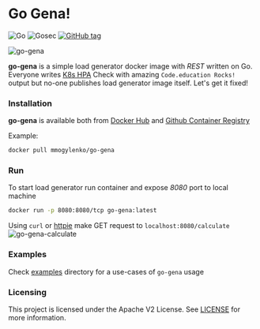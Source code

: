 # Go Gena!

![Go](https://github.com/mmogylenko/go-gena/workflows/Go/badge.svg) ![Gosec](https://github.com/mmogylenko/go-gena/workflows/Gosec/badge.svg) [![GitHub tag](https://img.shields.io/github/tag/mmogylenko/go-gena.svg)](https://github.com/mmogylenko/go-gena/tags/)

![go-gena](https://user-images.githubusercontent.com/7536624/92551931-42128880-f214-11ea-8ebb-a71817168353.png)


**go-gena** is a simple load generator docker image with *REST* written on Go. Everyone writes [K8s HPA](https://kubernetes.io/docs/tasks/run-application/horizontal-pod-autoscale-walkthrough/) Check with amazing `Code.education Rocks!` output but no-one publishes load generator image itself. Let's get it fixed!

### Installation
**go-gena** is available both from [Docker Hub](https://hub.docker.com/r/mmogylenko/go-gena) and [Github Container Registry](https://github.com/users/mmogylenko/packages/container/go-gena/)

Example:
```bash
docker pull mmogylenko/go-gena
```
### Run

To start load generator run container and expose *8080* port to local machine

```bash
docker run -p 8080:8080/tcp go-gena:latest
```

Using `curl` or [httpie](https://github.com/httpie/httpie) make GET request to `localhost:8080/calculate`
![go-gena-calculate](https://user-images.githubusercontent.com/7536624/92655559-7f275b00-f2a6-11ea-9ce5-3ddadfd68783.png)
### Examples

Check [examples](examples) directory for a use-cases of `go-gena` usage

### Licensing

This project is licensed under the Apache V2 License. See [LICENSE](LICENSE) for more information.

